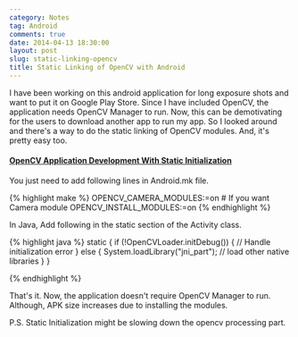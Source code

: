 ```yaml
---
category: Notes
tag: Android
comments: true
date: 2014-04-13 18:30:00
layout: post
slug: static-linking-opencv
title: Static Linking of OpenCV with Android
---
```


I have been working on this android application for long exposure shots and want to put it on Google Play Store. Since I have included OpenCV, the application needs OpenCV Manager to run. Now, this can be demotivating for the users to download another app to run my app. So I looked around and there's a way to do the static linking of OpenCV modules. And, it's pretty easy too.

#### [OpenCV Application Development With Static Initialization](http://docs.opencv.org/doc/tutorials/introduction/android_binary_package/dev_with_OCV_on_Android.html#application-development-with-static-initialization)

You just need to add following lines in Android.mk file.

{% highlight make %}
OPENCV_CAMERA_MODULES:=on # If you want Camera module
OPENCV_INSTALL_MODULES:=on
{% endhighlight %}

In Java, Add following in the static section of the Activity class.

{% highlight java %}
static {
    if (!OpenCVLoader.initDebug()) {
        // Handle initialization error
    }
    else {
        System.loadLibrary("jni_part"); // load other native libraries
    }
}

{% endhighlight %}

That's it. Now, the application doesn't require OpenCV Manager to run. Although, APK size increases due to installing the modules.

P.S. Static Initialization might be slowing down the opencv processing part.
